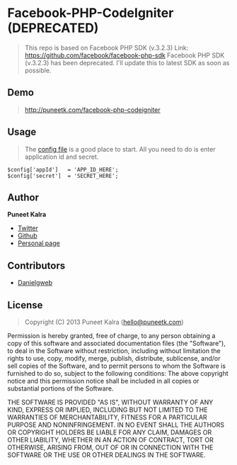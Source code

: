 Facebook-PHP-CodeIgniter (DEPRECATED)
========================

> This repo is based on Facebook PHP SDK (v.3.2.3) Link: https://github.com/facebook/facebook-php-sdk
> Facebook PHP SDK (v.3.2.3) has been deprecated. I'll update this to latest SDK as soon as possible.

## Demo
> http://puneetk.com/facebook-php-codeigniter

## Usage
> The [config file][CONFIG] is a good place to start. All you need to do is enter application id and secret.

    $config['appId']   = 'APP_ID_HERE';
    $config['secret']  = 'SECRET_HERE';


## Author
**Puneet Kalra**

- [Twitter](https://twitter.com/puneetkay)
- [Github](https://github.com/puneetkay)
- [Personal page](http://puneetk.com/)  

## Contributors

- [Danielgweb](https://github.com/danielgweb)


## License
> Copyright (C) 2013 Puneet Kalra (hello@puneetk.com)

Permission is hereby granted, free of charge, to any person obtaining a copy of this software and associated 
documentation files (the "Software"), to deal in the Software without restriction, including without limitation 
the rights to use, copy, modify, merge, publish, distribute, sublicense, and/or sell copies of the Software, 
and to permit persons to whom the Software is furnished to do so, subject to the following conditions:
The above copyright notice and this permission notice shall be included in all copies or substantial portions 
of the Software.

THE SOFTWARE IS PROVIDED "AS IS", WITHOUT WARRANTY OF ANY KIND, EXPRESS OR IMPLIED, INCLUDING BUT NOT LIMITED 
TO THE WARRANTIES OF MERCHANTABILITY, FITNESS FOR A PARTICULAR PURPOSE AND NONINFRINGEMENT. IN NO EVENT SHALL 
THE AUTHORS OR COPYRIGHT HOLDERS BE LIABLE FOR ANY CLAIM, DAMAGES OR OTHER LIABILITY, WHETHER IN AN ACTION OF 
CONTRACT, TORT OR OTHERWISE, ARISING FROM, OUT OF OR IN CONNECTION WITH THE SOFTWARE OR THE USE OR OTHER DEALINGS 
IN THE SOFTWARE.

[CONFIG]: https://github.com/puneetkay/Facebook-PHP-CodeIgniter/blob/master/config/facebook.php
